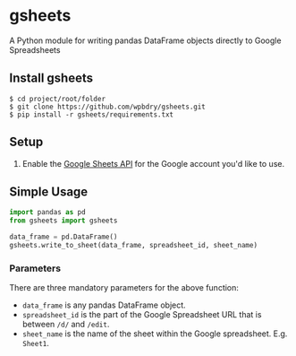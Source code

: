 # gsheets
A Python module for writing pandas DataFrame objects directly to Google Spreadsheets

## Install gsheets
```shell
$ cd project/root/folder
$ git clone https://github.com/wpbdry/gsheets.git
$ pip install -r gsheets/requirements.txt
```

## Setup
1. Enable the
[Google Sheets API](https://developers.google.com/sheets/api/quickstart/python)
for the Google account you'd like to use.

## Simple Usage
```python
import pandas as pd
from gsheets import gsheets

data_frame = pd.DataFrame()
gsheets.write_to_sheet(data_frame, spreadsheet_id, sheet_name)
```

### Parameters
There are three mandatory parameters for the above function:
- `data_frame` is any pandas DataFrame object.
- `spreadsheet_id` is the part of the Google Spreadsheet URL
that is between `/d/` and `/edit`.
- `sheet_name` is the name of the sheet within the Google spreadsheet.
E.g. `Sheet1`.